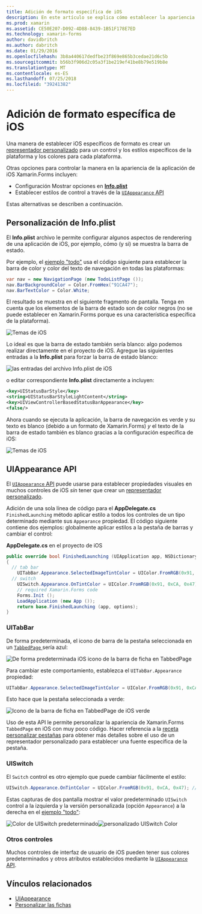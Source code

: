 ```yaml
---
title: Adición de formato específica de iOS
description: En este artículo se explica cómo establecer la apariencia específica de iOS sin usar a un representador personalizado de Xamarin.Forms.
ms.prod: xamarin
ms.assetid: CE50E207-D092-4D88-8439-1B51F178E7ED
ms.technology: xamarin-forms
author: davidbritch
ms.author: dabritch
ms.date: 01/29/2016
ms.openlocfilehash: 3b8a440617dedfbe23f869e865b3cedae21d6c5b
ms.sourcegitcommit: b56b3f906d2c05a3f1be219ef41be8b79e519b8e
ms.translationtype: MT
ms.contentlocale: es-ES
ms.lasthandoff: 07/25/2018
ms.locfileid: "39241382"
---
```

# <a name="adding-ios-specific-formatting"></a>Adición de formato específica de iOS

Una manera de establecer iOS específicos de formato es crear un [representador personalizado](~/xamarin-forms/app-fundamentals/custom-renderer/index.md) para un control y los estilos específicos de la plataforma y los colores para cada plataforma.

Otras opciones para controlar la manera en la apariencia de la aplicación de iOS Xamarin.Forms incluyen:

* Configuración Mostrar opciones en [ **Info.plist**](#info-plist)
* Establecer estilos de control a través de la [ `UIAppearance` API](#uiappearance)

Estas alternativas se describen a continuación.

<a name="info-plist"/>

## <a name="customizing-infoplist"></a>Personalización de Info.plist

El **Info.plist** archivo le permite configurar algunos aspectos de renderering de una aplicación de iOS, por ejemplo, cómo (y si) se muestra la barra de estado.

Por ejemplo, el [ejemplo "todo"](https://developer.xamarin.com/samples/xamarin-forms/Todo/) usa el código siguiente para establecer la barra de color y color del texto de navegación en todas las plataformas:

```csharp
var nav = new NavigationPage (new TodoListPage ());
nav.BarBackgroundColor = Color.FromHex("91CA47");
nav.BarTextColor = Color.White;
```

El resultado se muestra en el siguiente fragmento de pantalla. Tenga en cuenta que los elementos de la barra de estado son de color negros (no se puede establecer en Xamarin.Forms porque es una característica específica de la plataforma).

![](theme-images/status-default-sml.png "Temas de iOS")

Lo ideal es que la barra de estado también sería blanco: algo podemos realizar directamente en el proyecto de iOS. Agregue las siguientes entradas a la **Info.plist** para forzar la barra de estado blanco:

![](theme-images/info-plist.png "las entradas del archivo Info.plist de iOS")

o editar correspondiente **Info.plist** directamente a incluyen:

```xml
<key>UIStatusBarStyle</key>
<string>UIStatusBarStyleLightContent</string>
<key>UIViewControllerBasedStatusBarAppearance</key>
<false/>
```

Ahora cuando se ejecuta la aplicación, la barra de navegación es verde y su texto es blanco (debido a un formato de Xamarin.Forms) *y* el texto de la barra de estado también es blanco gracias a la configuración específica de iOS:

![](theme-images/status-white-sml.png "Temas de iOS")

<a name="uiappearance"/>

## <a name="uiappearance-api"></a>UIAppearance API

El [ `UIAppearance` API](~/ios/user-interface/ios-ui/introduction-to-the-appearance-api.md) puede usarse para establecer propiedades visuales en muchos controles de iOS *sin* tener que crear un [representador personalizado](~/xamarin-forms/app-fundamentals/custom-renderer/index.md).

Adición de una sola línea de código para el **AppDelegate.cs** `FinishedLaunching` método aplicar estilo a todos los controles de un tipo determinado mediante sus `Appearance` propiedad. El código siguiente contiene dos ejemplos: globalmente aplicar estilos a la pestaña de barras y cambiar el control:

**AppDelegate.cs** en el proyecto de iOS

```csharp
public override bool FinishedLaunching (UIApplication app, NSDictionary options)
{
  // tab bar
    UITabBar.Appearance.SelectedImageTintColor = UIColor.FromRGB(0x91, 0xCA, 0x47); // green
  // switch
    UISwitch.Appearance.OnTintColor = UIColor.FromRGB(0x91, 0xCA, 0x47); // green
    // required Xamarin.Forms code
    Forms.Init ();
    LoadApplication (new App ());
    return base.FinishedLaunching (app, options);
}
```

### <a name="uitabbar"></a>UITabBar

De forma predeterminada, el icono de barra de la pestaña seleccionada en un [ `TabbedPage` ](~/xamarin-forms/app-fundamentals/navigation/tabbed-page.md) sería azul:

![](theme-images/tabbar-default.png "De forma predeterminada iOS icono de la barra de ficha en TabbedPage")

Para cambiar este comportamiento, establezca el `UITabBar.Appearance` propiedad:

```csharp
UITabBar.Appearance.SelectedImageTintColor = UIColor.FromRGB(0x91, 0xCA, 0x47); // green
```

Esto hace que la pestaña seleccionada a verde:

![](theme-images/tabbar-custom.png "Icono de la barra de ficha en TabbedPage de iOS verde")

Uso de esta API le permite personalizar la apariencia de Xamarin.Forms `TabbedPage` en iOS con muy poco código. Hacer referencia a la [receta personalizar pestañas](https://github.com/xamarin/recipes/tree/master/Recipes/xamarin-forms/iOS/customize-tabs) para obtener más detalles sobre el uso de un representador personalizado para establecer una fuente específica de la pestaña.

### <a name="uiswitch"></a>UISwitch

El `Switch` control es otro ejemplo que puede cambiar fácilmente el estilo:

```csharp
UISwitch.Appearance.OnTintColor = UIColor.FromRGB(0x91, 0xCA, 0x47); // green
```

Estas capturas de dos pantalla mostrar el valor predeterminado `UISwitch` control a la izquierda y la versión personalizada (opción `Appearance`) a la derecha en el [ejemplo "todo"](https://developer.xamarin.com/samples/xamarin-forms/Todo/):

![](theme-images/switch-default.png "Color de UISwitch predeterminado")![](theme-images/switch-custom.png "personalizado UISwitch Color")

### <a name="other-controls"></a>Otros controles

Muchos controles de interfaz de usuario de iOS pueden tener sus colores predeterminados y otros atributos establecidos mediante la [ `UIAppearance` API](~/ios/user-interface/ios-ui/introduction-to-the-appearance-api.md).



## <a name="related-links"></a>Vínculos relacionados

- [UIAppearance](~/ios/user-interface/ios-ui/introduction-to-the-appearance-api.md)
- [Personalizar las fichas](https://github.com/xamarin/recipes/tree/master/Recipes/xamarin-forms/iOS/customize-tabs)
